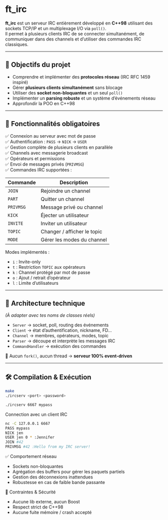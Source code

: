 # ft_irc

**ft_irc** est un serveur IRC entièrement développé en **C++98** utilisant des sockets TCP/IP et un multiplexage I/O via `poll()`.  
Il permet à plusieurs clients IRC de se connecter simultanément, de communiquer dans des channels et d’utiliser des commandes IRC classiques.

---

## 🧠 Objectifs du projet

- Comprendre et implémenter des **protocoles réseau** (IRC RFC 1459 inspiré)
- Gérer **plusieurs clients simultanément** sans blocage
- Utiliser des **socket non-bloquantes** et un seul `poll()`
- Implémenter un **parsing robuste** et un système d’événements réseau
- Approfondir la POO en C++98

---

## 🚀 Fonctionnalités obligatoires

✅ Connexion au serveur avec mot de passe  
✅ Authentification : `PASS` → `NICK` → `USER`  
✅ Gestion complète de plusieurs clients en parallèle  
✅ Channels avec messagerie broadcast  
✅ Opérateurs et permissions  
✅ Envoi de messages privés (`PRIVMSG`)  
✅ Commandes IRC supportées :

| Commande | Description |
|----------|-------------|
| `JOIN` | Rejoindre un channel |
| `PART` | Quitter un channel |
| `PRIVMSG` | Message privé ou channel |
| `KICK` | Éjecter un utilisateur |
| `INVITE` | Inviter un utilisateur |
| `TOPIC` | Changer / afficher le topic |
| `MODE` | Gérer les modes du channel |

Modes implémentés :

- `i` : Invite-only
- `t` : Restriction `TOPIC` aux opérateurs
- `k` : Channel protégé par mot de passe
- `o` : Ajout / retrait d’opérateur
- `l` : Limite d’utilisateurs

---

## 🧩 Architecture technique

*(À adapter avec tes noms de classes réels)*

- `Server` → socket, poll, routing des événements
- `Client` → état d’authentification, nickname, FD…
- `Channel` → membres, opérateurs, modes, topic
- `Parser` → découpe et interprète les messages IRC
- `CommandHandler` → exécution des commandes

📌 Aucun `fork()`, aucun thread → **serveur 100% event-driven**

---

## 🛠 Compilation & Exécution

```sh
make
./ircserv <port> <password>

./ircserv 6667 mypass
```

Connection avec un client IRC
```sh
nc -C 127.0.0.1 6667
PASS mypass
NICK jen
USER jen 0 * :Jennifer
JOIN #42
PRIVMSG #42 :Hello from my IRC server!
```

✅ Comportement réseau
- Sockets non-bloquantes
- Agrégation des buffers pour gérer les paquets partiels
- Gestion des déconnexions inattendues
- Robustesse en cas de faible bande passante

🚫 Contraintes & Sécurité
- Aucune lib externe, aucun Boost
- Respect strict de C++98
- Aucune fuite mémoire / crash accepté
